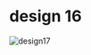 # design 16

![design17](https://github.com/slowy07/uiDesign/blob/main/design16/design16.png?raw=true)
